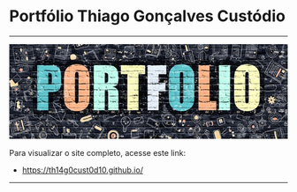 # **Portfólio Thiago Gonçalves Custódio**

---

![](https://github.com/th14g0cust0d10/th14g0cust0d10.github.io/blob/main/PDFs_site/Portfolioreadme.png)

Para visualizar o site completo, acesse este link:

* https://th14g0cust0d10.github.io/

---
